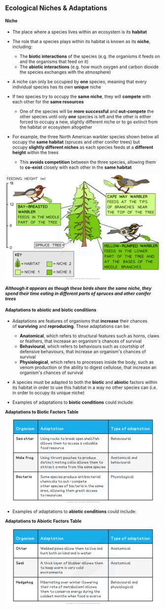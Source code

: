 ## Ecological Niches & Adaptations

#### Niche

* The place where a species lives within an ecosystem is its **habitat**
* The role that a species plays within its habitat is known as its **niche**, including:

  + The **biotic interactions** of the species (e.g. the organisms it feeds on and the organisms that feed on it)
  + The **abiotic interactions** (e.g. how much oxygen and carbon dioxide the species exchanges with the atmosphere)
* A niche can only be occupied by **one** species, meaning that every individual species has its own **unique** niche
* If two species try to occupy the **same niche**, they will **compete** with each other for the **same resources**

  + One of the species will be **more successful** and **out-compete** the other species until only **one** species is left and the other is either forced to occupy a new, slightly different niche or to go extinct from the habitat or ecosystem altogether
* For example, the three North American warbler species shown below all occupy the **same habitat** (spruces and other conifer trees) but occupy **slightly different niches** as each species feeds at a **different height** within the trees

  + This **avoids competition** between the three species, allowing them to **co-exist** closely with each other in the **same habitat**

![Warbler niches (1)](Warbler-niches-1.png)

***Although it appears as though these birds share the same niche, they spend their time eating in different parts of spruces and other conifer trees***

#### Adaptations to abiotic and biotic conditions

* Adaptations are features of organisms that **increase** their chances of **surviving** and **reproducing**. These adaptations can be:

  + **Anatomical**, which refers to structural features such as horns, claws or feathers, that increase an organism's chances of survival
  + **Behavioural**, which refers to behaviours such as courtship of defensive behaviours, that increase an organism's chances of survival
  + **Physiological**, which refers to processes inside the body, such as venom production or the ability to digest cellulose, that increase an organism's chances of survival
* A species must be adapted to both the **biotic** and **abiotic** factors within its habitat in order to use this habitat in a way no other species can (i.e. in order to occupy its unique niche)
* Examples of adaptations to **biotic conditions** could include:

**Adaptations to Biotic Factors Table**

![Adaptations to biotic conditions](Adaptations-to-biotic-conditions.png)

* Examples of adaptations to **abiotic conditions** could include:

**Adaptations to Abiotic Factors Table**

![Adaptations to abiotic conditions](Adaptations-to-abiotic-conditions.png)